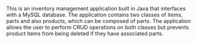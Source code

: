This is an inventory management application built in Java that interfaces with a MySQL database. The application contains two classes of items, parts and also products, which can be composed of parts. The application allows the user to perform CRUD operations on both classes but prevents product items from being deleted if they have associated parts.
